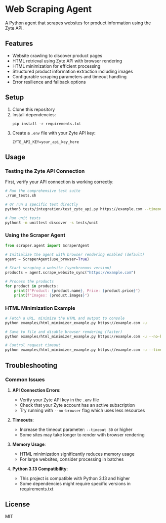# Web Scraping Agent

A Python agent that scrapes websites for product information using the Zyte API.

## Features

- Website crawling to discover product pages
- HTML retrieval using Zyte API with browser rendering
- HTML minimization for efficient processing
- Structured product information extraction including images
- Configurable scraping parameters and timeout handling
- Error resilience and fallback options

## Setup

1. Clone this repository
2. Install dependencies:
   ```
   pip install -r requirements.txt
   ```
3. Create a `.env` file with your Zyte API key:
   ```
   ZYTE_API_KEY=your_api_key_here
   ```

## Usage

### Testing the Zyte API Connection

First, verify your API connection is working correctly:

```bash
# Run the comprehensive test suite
./run_tests.sh

# Or run a specific test directly
python3 tests/integration/test_zyte_api.py https://example.com --timeout 15

# Run unit tests
python3 -m unittest discover -s tests/unit
```

### Using the Scraper Agent

```python
from scraper.agent import ScraperAgent

# Initialize the agent with browser rendering enabled (default)
agent = ScraperAgent(use_browser=True)

# Start scraping a website (synchronous version)
products = agent.scrape_website_sync("https://example.com")

# Process the products
for product in products:
    print(f"Product: {product.name}, Price: {product.price}")
    print(f"Images: {product.images}")
```

### HTML Minimization Example

```bash
# Fetch a URL, minimize the HTML and output to console
python examples/html_minimizer_example.py https://example.com -u

# Save to file and disable browser rendering (faster)
python examples/html_minimizer_example.py https://example.com -u --no-browser -o output.html

# Control request timeout
python examples/html_minimizer_example.py https://example.com -u --timeout 20
```

## Troubleshooting

### Common Issues

1. **API Connection Errors**:
   - Verify your Zyte API key in the `.env` file
   - Check that your Zyte account has an active subscription
   - Try running with `--no-browser` flag which uses less resources

2. **Timeouts**:
   - Increase the timeout parameter: `--timeout 30` or higher
   - Some sites may take longer to render with browser rendering

3. **Memory Usage**:
   - HTML minimization significantly reduces memory usage
   - For large websites, consider processing in batches

4. **Python 3.13 Compatibility**:
   - This project is compatible with Python 3.13 and higher
   - Some dependencies might require specific versions in requirements.txt

## License

MIT
